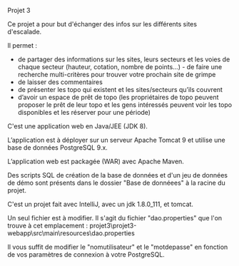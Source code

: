 Projet 3

Ce projet a pour but d'échanger des infos sur les différents sites d'escalade.

Il permet : 
- de partager des informations sur les sites, leurs secteurs et les voies de chaque secteur (hauteur, cotation, nombre de points…) - de faire une recherche multi-critères pour trouver votre prochain site de grimpe 
- de laisser des commentaires 
- de présenter les topo qui existent et les sites/secteurs qu’ils couvrent 
- d’avoir un espace de prêt de topo (les propriétaires de topo peuvent proposer le prêt de leur topo et les gens intéressés peuvent voir les topo disponibles et les réserver pour une période)

C'est une application web en Java/JEE (JDK 8).

L’application est à déployer sur un serveur Apache Tomcat 9 et utilise une base de données PostgreSQL 9.x.

L’application web est packagée (WAR) avec Apache Maven.

Des scripts SQL de création de la base de données et d'un jeu de données de démo sont présents dans le dossier "Base de donnéees" à la racine du projet.

C'est un projet fait avec IntelliJ, avec un jdk 1.8.0_111, et tomcat.

Un seul fichier est à modifier. Il s'agit du fichier "dao.properties" que l'on trouve à cet emplacement : projet3\projet3-webapp\src\main\resources\dao.properties

Il vous suffit de modifier le "nomutilisateur" et le "motdepasse" en fonction de vos paramètres de connexion à votre PostgreSQL.
